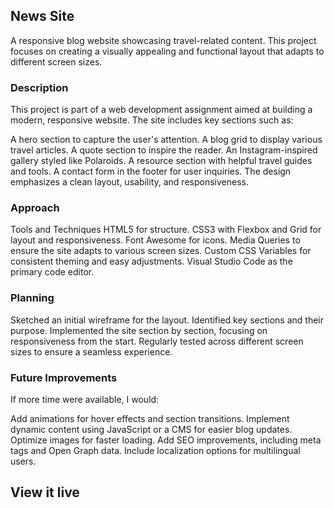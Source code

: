 ## News Site
A responsive blog website showcasing travel-related content. This project focuses on creating a visually appealing and functional layout that adapts to different screen sizes.

### Description
This project is part of a web development assignment aimed at building a modern, responsive website. The site includes key sections such as:

A hero section to capture the user's attention.
A blog grid to display various travel articles.
A quote section to inspire the reader.
An Instagram-inspired gallery styled like Polaroids.
A resource section with helpful travel guides and tools.
A contact form in the footer for user inquiries.
The design emphasizes a clean layout, usability, and responsiveness.

### Approach
Tools and Techniques
HTML5 for structure.
CSS3 with Flexbox and Grid for layout and responsiveness.
Font Awesome for icons.
Media Queries to ensure the site adapts to various screen sizes.
Custom CSS Variables for consistent theming and easy adjustments.
Visual Studio Code as the primary code editor.

### Planning
Sketched an initial wireframe for the layout.
Identified key sections and their purpose.
Implemented the site section by section, focusing on responsiveness from the start.
Regularly tested across different screen sizes to ensure a seamless experience.

### Future Improvements
If more time were available, I would:

Add animations for hover effects and section transitions.
Implement dynamic content using JavaScript or a CMS for easier blog updates.
Optimize images for faster loading.
Add SEO improvements, including meta tags and Open Graph data.
Include localization options for multilingual users.

## View it live

